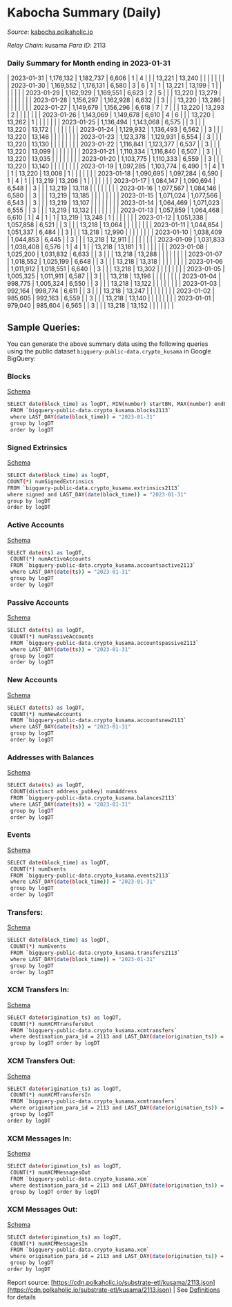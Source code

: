 # Kabocha Summary (Daily)

_Source_: [kabocha.polkaholic.io](https://kabocha.polkaholic.io)

*Relay Chain*: kusama
*Para ID*: 2113



### Daily Summary for Month ending in 2023-01-31


| 2023-01-31 | 1,176,132 | 1,182,737 | 6,606 | 1 | 4 |  |  | 13,221 | 13,240 |   |   |   |  |  |  |
| 2023-01-30 | 1,169,552 | 1,176,131 | 6,580 | 3 | 6 | 1 | 1 | 13,221 | 13,199 | 1  |   |   |  |  |  |
| 2023-01-29 | 1,162,929 | 1,169,551 | 6,623 | 2 | 5 |  |  | 13,220 | 13,279 |   |   |   |  |  |  |
| 2023-01-28 | 1,156,297 | 1,162,928 | 6,632 |  | 3 |  |  | 13,220 | 13,286 |   |   |   |  |  |  |
| 2023-01-27 | 1,149,679 | 1,156,296 | 6,618 | 7 | 7 |  |  | 13,220 | 13,293 | 2  |   |   |  |  |  |
| 2023-01-26 | 1,143,069 | 1,149,678 | 6,610 | 4 | 6 |  |  | 13,220 | 13,262 | 1  |   |   |  |  |  |
| 2023-01-25 | 1,136,494 | 1,143,068 | 6,575 |  | 3 |  |  | 13,220 | 13,172 |   |   |   |  |  |  |
| 2023-01-24 | 1,129,932 | 1,136,493 | 6,562 |  | 3 |  |  | 13,220 | 13,146 |   |   |   |  |  |  |
| 2023-01-23 | 1,123,378 | 1,129,931 | 6,554 |  | 3 |  |  | 13,220 | 13,130 |   |   |   |  |  |  |
| 2023-01-22 | 1,116,841 | 1,123,377 | 6,537 |  | 3 |  |  | 13,220 | 13,099 |   |   |   |  |  |  |
| 2023-01-21 | 1,110,334 | 1,116,840 | 6,507 |  | 3 |  |  | 13,220 | 13,035 |   |   |   |  |  |  |
| 2023-01-20 | 1,103,775 | 1,110,333 | 6,559 |  | 3 |  |  | 13,220 | 13,140 |   |   |   |  |  |  |
| 2023-01-19 | 1,097,285 | 1,103,774 | 6,490 | 1 | 4 | 1 | 1 | 13,220 | 13,008 | 1  |   |   |  |  |  |
| 2023-01-18 | 1,090,695 | 1,097,284 | 6,590 | 1 | 4 | 1 |  | 13,219 | 13,206 | 1  |   |   |  |  |  |
| 2023-01-17 | 1,084,147 | 1,090,694 | 6,548 |  | 3 |  |  | 13,219 | 13,118 |   |   |   |  |  |  |
| 2023-01-16 | 1,077,567 | 1,084,146 | 6,580 |  | 3 |  |  | 13,219 | 13,185 |   |   |   |  |  |  |
| 2023-01-15 | 1,071,024 | 1,077,566 | 6,543 |  | 3 |  |  | 13,219 | 13,107 |   |   |   |  |  |  |
| 2023-01-14 | 1,064,469 | 1,071,023 | 6,555 |  | 3 |  |  | 13,219 | 13,132 |   |   |   |  |  |  |
| 2023-01-13 | 1,057,859 | 1,064,468 | 6,610 | 1 | 4 | 1 | 1 | 13,219 | 13,248 | 1  |   |   |  |  |  |
| 2023-01-12 | 1,051,338 | 1,057,858 | 6,521 |  | 3 |  |  | 13,218 | 13,064 |   |   |   |  |  |  |
| 2023-01-11 | 1,044,854 | 1,051,337 | 6,484 |  | 3 |  |  | 13,218 | 12,990 |   |   |   |  |  |  |
| 2023-01-10 | 1,038,409 | 1,044,853 | 6,445 |  | 3 |  |  | 13,218 | 12,911 |   |   |   |  |  |  |
| 2023-01-09 | 1,031,833 | 1,038,408 | 6,576 | 1 | 4 | 1 |  | 13,218 | 13,181 | 1  |   |   |  |  |  |
| 2023-01-08 | 1,025,200 | 1,031,832 | 6,633 |  | 3 |  |  | 13,218 | 13,288 |   |   |   |  |  |  |
| 2023-01-07 | 1,018,552 | 1,025,199 | 6,648 |  | 3 |  |  | 13,218 | 13,318 |   |   |   |  |  |  |
| 2023-01-06 | 1,011,912 | 1,018,551 | 6,640 |  | 3 |  |  | 13,218 | 13,302 |   |   |   |  |  |  |
| 2023-01-05 | 1,005,325 | 1,011,911 | 6,587 |  | 3 |  |  | 13,218 | 13,196 |   |   |   |  |  |  |
| 2023-01-04 | 998,775 | 1,005,324 | 6,550 |  | 3 |  |  | 13,218 | 13,122 |   |   |   |  |  |  |
| 2023-01-03 | 992,164 | 998,774 | 6,611 |  | 3 |  |  | 13,218 | 13,247 |   |   |   |  |  |  |
| 2023-01-02 | 985,605 | 992,163 | 6,559 |  | 3 |  |  | 13,218 | 13,140 |   |   |   |  |  |  |
| 2023-01-01 | 979,040 | 985,604 | 6,565 |  | 3 |  |  | 13,218 | 13,152 |   |   |   |  |  |  |

## Sample Queries:
You can generate the above summary data using the following queries using the public dataset `bigquery-public-data.crypto_kusama` in Google BigQuery:


### Blocks 

[Schema](https://github.com/colorfulnotion/substrate-etl/blob/main/schema/blocks.json)

```bash
SELECT date(block_time) as logDT, MIN(number) startBN, MAX(number) endBN, COUNT(*) numBlocks 
 FROM `bigquery-public-data.crypto_kusama.blocks2113`  
 where LAST_DAY(date(block_time)) = "2023-01-31" 
 group by logDT 
 order by logDT
```

### Signed Extrinsics 

[Schema](https://github.com/colorfulnotion/substrate-etl/blob/main/schema/extrinsics.json)

```bash
SELECT date(block_time) as logDT, 
COUNT(*) numSignedExtrinsics 
FROM `bigquery-public-data.crypto_kusama.extrinsics2113`  
where signed and LAST_DAY(date(block_time)) = "2023-01-31" 
group by logDT 
order by logDT
```

### Active Accounts 

[Schema](https://github.com/colorfulnotion/substrate-etl/blob/main/schema/accountsactive.json)

```bash
SELECT date(ts) as logDT, 
 COUNT(*) numActiveAccounts 
 FROM `bigquery-public-data.crypto_kusama.accountsactive2113` 
 where LAST_DAY(date(ts)) = "2023-01-31" 
 group by logDT 
 order by logDT
```

### Passive Accounts 

[Schema](https://github.com/colorfulnotion/substrate-etl/blob/main/schema/accountspassive.json)

```bash
SELECT date(ts) as logDT, 
 COUNT(*) numPassiveAccounts 
 FROM `bigquery-public-data.crypto_kusama.accountspassive2113` 
 where LAST_DAY(date(ts)) = "2023-01-31" 
 group by logDT 
 order by logDT
```

### New Accounts 

[Schema](https://github.com/colorfulnotion/substrate-etl/blob/main/schema/accountsnew.json)

```bash
SELECT date(ts) as logDT, 
 COUNT(*) numNewAccounts 
 FROM `bigquery-public-data.crypto_kusama.accountsnew2113` 
 where LAST_DAY(date(ts)) = "2023-01-31" 
 group by logDT
 order by logDT
```

### Addresses with Balances 

[Schema](https://github.com/colorfulnotion/substrate-etl/blob/main/schema/balances.json)

```bash
SELECT date(ts) as logDT,
 COUNT(distinct address_pubkey) numAddress 
 FROM `bigquery-public-data.crypto_kusama.balances2113` 
 where LAST_DAY(date(ts)) = "2023-01-31" 
 group by logDT 
 order by logDT
```

### Events 

[Schema](https://github.com/colorfulnotion/substrate-etl/blob/main/schema/events.json)

```bash
SELECT date(block_time) as logDT, 
 COUNT(*) numEvents 
 FROM `bigquery-public-data.crypto_kusama.events2113` 
 where LAST_DAY(date(block_time)) = "2023-01-31" 
 group by logDT 
 order by logDT
```

### Transfers:

[Schema](https://github.com/colorfulnotion/substrate-etl/blob/main/schema/transfers.json)

```bash
SELECT date(block_time) as logDT, 
 COUNT(*) numEvents 
 FROM `bigquery-public-data.crypto_kusama.transfers2113` 
 where LAST_DAY(date(block_time)) = "2023-01-31" 
 group by logDT 
 order by logDT
```

### XCM Transfers In: 

[Schema](https://github.com/colorfulnotion/substrate-etl/blob/main/schema/xcmtransfers.json)

```bash
SELECT date(origination_ts) as logDT, 
 COUNT(*) numXCMTransfersOut 
 FROM `bigquery-public-data.crypto_kusama.xcmtransfers` 
 where destination_para_id = 2113 and LAST_DAY(date(origination_ts)) = "2023-01-31" 
 group by logDT order by logDT
```

### XCM Transfers Out: 

[Schema](https://github.com/colorfulnotion/substrate-etl/blob/main/schema/xcmtransfers.json)

```bash
SELECT date(origination_ts) as logDT, 
 COUNT(*) numXCMTransfersIn 
 FROM `bigquery-public-data.crypto_kusama.xcmtransfers` 
 where origination_para_id = 2113 and LAST_DAY(date(origination_ts)) = "2023-01-31" 
 group by logDT 
order by logDT
```

### XCM Messages In: 

[Schema](https://github.com/colorfulnotion/substrate-etl/blob/main/schema/xcm.json)

```bash
SELECT date(origination_ts) as logDT, 
 COUNT(*) numXCMMessagesOut 
 FROM `bigquery-public-data.crypto_kusama.xcm` 
 where destination_para_id = 2113 and LAST_DAY(date(origination_ts)) = "2023-01-31" 
 group by logDT order by logDT
```

### XCM Messages Out: 

[Schema](https://github.com/colorfulnotion/substrate-etl/blob/main/schema/xcm.json)

```bash
SELECT date(origination_ts) as logDT, 
 COUNT(*) numXCMMessagesIn 
 FROM `bigquery-public-data.crypto_kusama.xcm` 
 where origination_para_id = 2113 and LAST_DAY(date(origination_ts)) = "2023-01-31" 
 group by logDT 
order by logDT
```


Report source: [https://cdn.polkaholic.io/substrate-etl/kusama/2113.json](https://cdn.polkaholic.io/substrate-etl/kusama/2113.json) | See [Definitions](/DEFINITIONS.md) for details
